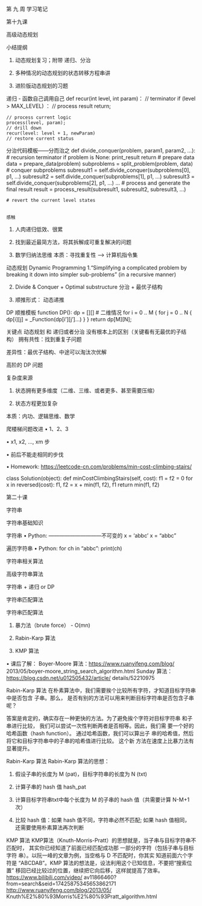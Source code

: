 第 九 周  学习笔记

第十九课

高级动态规划


小结提纲
1. 动态规划复习；附带 递归、分治

2. 多种情况的动态规划的状态转移方程串讲

3. 进阶版动态规划的习题

递归 - 函数自己调用自己
def recur(int level, int param)：
    // terminator 
    if (level > MAX_LEVEL) ：
        // process result 
        return; 

    // process current logic 
    process(level, param); 
    // drill down 
    recur(level: level + 1, newParam)
    // restore current status 



分治代码模板——分而治之
def divide_conquer(problem, param1, param2, ...): 
    # recursion terminator 
    if problem is None: 
        print_result 
        return 
    # prepare data 
    data = prepare_data(problem) 
    subproblems = split_problem(problem, data) 
    # conquer subproblems 
    subresult1 = self.divide_conquer(subproblems[0], p1, ...) 
    subresult2 = self.divide_conquer(subproblems[1], p1, ...) 
    subresult3 = self.divide_conquer(subproblems[2], p1, ...) 
    … 
    # process and generate the final result 
    result = process_result(subresult1, subresult2, subresult3, …) 
 
    # revert the current level states


    感触
1. 人肉递归低效、很累

2. 找到最近最简方法，将其拆解成可重复解决的问题

3. 数学归纳法思维
本质：寻找重复性 —> 计算机指令集



动态规划 Dynamic Programming
1.“Simplifying a complicated problem by breaking it down into 
simpler sub-problems” 
(in a recursive manner)

2. Divide & Conquer + Optimal substructure 
 分治 + 最优子结构

3. 顺推形式： 动态递推


DP 顺推模板
function DP(): 
    dp = [][] # ⼆维情况 
    for i = 0 .. M { 
        for j = 0 .. N { 
        dp[i][j] = _Function(dp[i’][j’]…) 
        } 
    } 
    return dp[M][N];


关键点
动态规划 和 递归或者分治 没有根本上的区别（关键看有无最优的子结构） 
拥有共性：找到重复子问题

差异性：最优子结构、中途可以淘汰次优解




高阶的 DP 问题

复杂度来源
1. 状态拥有更多维度（二维、三维、或者更多、甚至需要压缩）

2. 状态方程更加复杂

本质：内功、逻辑思维、数学

爬楼梯问题改进
• 1、2、3

• x1, x2, …, xm 步

• 前后不能走相同的步伐

• Homework: 
https://leetcode-cn.com/problems/min-cost-climbing-stairs/

class Solution(object):
    def minCostClimbingStairs(self, cost):
        f1 = f2 = 0
        for x in reversed(cost):
            f1, f2 = x + min(f1, f2), f1
        return min(f1, f2)




第二十课

字符串

字符串基础知识


字符串
• Python: ——————————不可变的
x = ‘abbc’ 
x = “abbc”

遍历字符串
• Python: 
for ch in “abbc”: 
 print(ch)



 字符串相关算法


 高级字符串算法


 字符串 + 递归 or DP



 字符串匹配算法

 字符串匹配算法
1. 暴力法（brute force） - O(mn)

2. Rabin-Karp 算法

3. KMP 算法

• 课后了解： 
Boyer-Moore 算法：https://www.ruanyifeng.com/blog/
2013/05/boyer-moore_string_search_algorithm.html 
Sunday 算法：https://blog.csdn.net/u012505432/article/
details/52210975


Rabin-Karp 算法
在朴素算法中，我们需要挨个比较所有字符，才知道目标字符串中是否包含
子串。那么， 是否有别的方法可以用来判断目标字符串是否包含子串呢？

答案是肯定的，确实存在一种更快的方法。为了避免挨个字符对目标字符串
和子串进行比较， 我们可以尝试一次性判断两者是否相等。因此，我们需
要一个好的哈希函数（hash function）。 通过哈希函数，我们可以算出子
串的哈希值，然后将它和目标字符串中的子串的哈希值进行比较。 这个新
方法在速度上比暴力法有显著提升。

Rabin-Karp 算法
Rabin-Karp 算法的思想：

1. 假设子串的长度为 M (pat)，目标字符串的长度为 N (txt)

2. 计算子串的 hash 值 hash_pat

3. 计算目标字符串txt中每个长度为 M 的子串的 hash 值（共需要计算 N-M+1
次）

4. 比较 hash 值：如果 hash 值不同，字符串必然不匹配; 如果 hash 值相同，
还需要使用朴素算法再次判断




KMP 算法
KMP算法（Knuth-Morris-Pratt）的思想就是，当子串与目标字符串不匹配时，
其实你已经知道了前面已经匹配成功那 一部分的字符（包括子串与目标字符
串）。以阮一峰的文章为例，当空格与 D 不匹配时，你其实 知道前面六个字符是
“ABCDAB”。KMP 算法的想法是，设法利用这个已知信息，不要把“搜索位
置” 移回已经比较过的位置，继续把它向后移，这样就提高了效率。 
https://www.bilibili.com/video/
av11866460?from=search&seid=17425875345653862171
http://www.ruanyifeng.com/blog/2013/05/
Knuth%E2%80%93Morris%E2%80%93Pratt_algorithm.html